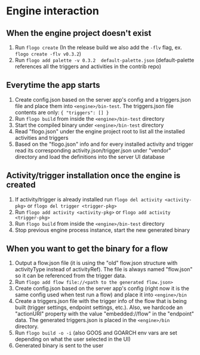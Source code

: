 # Engine interaction

## When the engine project doesn't exist

1. Run `flogo create` (In the release build we also add the `-flv` flag, ex. `flogo create -flv v0.3.2`)
2. Run `flogo add palette -v 0.3.2  default-palette.json` (default-palette references all the triggers and activities in the contrib repo)

## Everytime the app starts

1. Create config.json based on the server app's config and a triggers.json file and place them into `<engine>/bin-test`.
The triggers.json file contents are only: `{ "triggers": [] }`
2. Run `flogo build` from inside the `<engine>/bin-test` directory
3. Start the compiled binary under `<engine>/bin-test` directory
4. Read "flogo.json" under the engine project root to list all the installed activities and triggers
5. Based on the "flogo.json" info and for every installed activity and trigger read its corresponding activity.json/trigger.json under "vendor" directory and load
the definitions into the server UI database


## Activity/trigger installation once the engine is created

1. If activity/trigger is already installed run `flogo del activity <activity-pkg>` or `flogo del trigger <trigger-pkg>`
2. Run `flogo add activity <activity-pkg>` or `flogo add activity <trigger-pkg>`
3. Run `flogo build` from inside the `<engine>/bin-test` directory
4. Stop previous engine process instance, start the new generated binary


## When you want to get the binary for a flow
1. Output a flow.json file (it is using the "old" flow.json structure with activityType instead of activityRef). The file is always named "flow.json" so it can be referenced from the trigger data.
2. Run `flogo add flow file://<path to the generated flow.json>`
3. Create config.json based on the server app's config (right now it is the same config used when test run a flow) and place it into `<engine>/bin`
4. Create a triggers.json file with the trigger info of the flow that is being built (trigger settings, endpoint settings, etc.). Also, we hardcode an "actionURI" property
 with the value "embedded://flow" in the "endpoint" data. The generated triggers.json is placed in the `<engine>/bin` directory.
5. Run `flogo build -o -i` (also GOOS and GOARCH env vars are set depending on what the user selected in the UI)
6. Generated binary is sent to the user